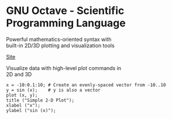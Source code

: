 # GNU Octave - Scientific Programming Language

Powerful mathematics-oriented syntax with  
built-in 2D/3D plotting and visualization tools   

[Site](https://octave.org)  

Visualize data with high-level plot commands in  
2D and 3D  
```
x = -10:0.1:10; # Create an evenly-spaced vector from -10..10
y = sin (x);    # y is also a vector
plot (x, y);
title ("Simple 2-D Plot");
xlabel ("x");
ylabel ("sin (x)");
```
